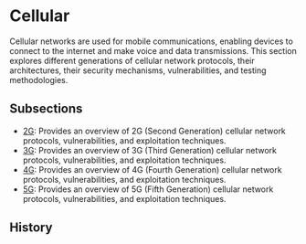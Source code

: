 # Cellular

Cellular networks are used for mobile communications, enabling devices to connect to the internet and make voice and data transmissions. This section explores different generations of cellular network protocols, their architectures, their security mechanisms, vulnerabilities, and testing methodologies.

## Subsections
- [2G](2G/): Provides an overview of 2G (Second Generation) cellular network protocols, vulnerabilities, and exploitation techniques.
- [3G](3G/): Provides an overview of 3G (Third Generation) cellular network protocols, vulnerabilities, and exploitation techniques.
- [4G](4G/): Provides an overview of 4G (Fourth Generation) cellular network protocols, vulnerabilities, and exploitation techniques.
- [5G](5G/): Provides an overview of 5G (Fifth Generation) cellular network protocols, vulnerabilities, and exploitation techniques.

## History